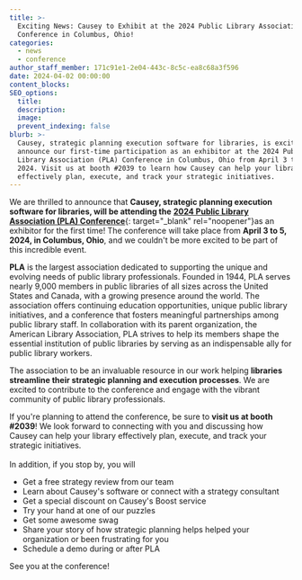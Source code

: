 ```yaml
---
title: >-
  Exciting News: Causey to Exhibit at the 2024 Public Library Association
  Conference in Columbus, Ohio!
categories:
  - news
  - conference
author_staff_member: 171c91e1-2e04-443c-8c5c-ea8c68a3f596
date: 2024-04-02 00:00:00
content_blocks:
SEO_options:
  title:
  description:
  image:
  prevent_indexing: false
blurb: >-
  Causey, strategic planning execution software for libraries, is excited to
  announce our first-time participation as an exhibitor at the 2024 Public
  Library Association (PLA) Conference in Columbus, Ohio from April 3 to 5,
  2024. Visit us at booth #2039 to learn how Causey can help your library
  effectively plan, execute, and track your strategic initiatives.
---
```

We are thrilled to announce that **Causey, strategic planning execution software for libraries, will be attending the** [**2024 Public Library Association (PLA) Conference**](https://www.placonference.org/){: target="_blank" rel="noopener"}as an exhibitor for the first time! The conference will take place from **April 3 to 5, 2024, in Columbus, Ohio**, and we couldn't be more excited to be part of this incredible event.

**PLA** is the largest association dedicated to supporting the unique and evolving needs of public library professionals. Founded in 1944, PLA serves nearly 9,000 members in public libraries of all sizes across the United States and Canada, with a growing presence around the world. The association offers continuing education opportunities, unique public library initiatives, and a conference that fosters meaningful partnerships among public library staff. In collaboration with its parent organization, the American Library Association, PLA strives to help its members shape the essential institution of public libraries by serving as an indispensable ally for public library workers.

The association to be an invaluable resource in our work helping **libraries streamline their strategic planning and execution processes**. We are excited to contribute to the conference and engage with the vibrant community of public library professionals.

If you're planning to attend the conference, be sure to **visit us at booth \#2039**! We look forward to connecting with you and discussing how Causey can help your library effectively plan, execute, and track your strategic initiatives.<br><br>In addition, if you stop by, you will

* Get a free strategy review from our team
* Learn about Causey's software or connect with a strategy consultant
* Get a special discount on Causey's Boost service
* Try your hand at one of our puzzles
* Get some awesome swag
* Share your story of how strategic planning helps helped your organization or been frustrating for you
* Schedule a demo during or after PLA

See you at the conference!